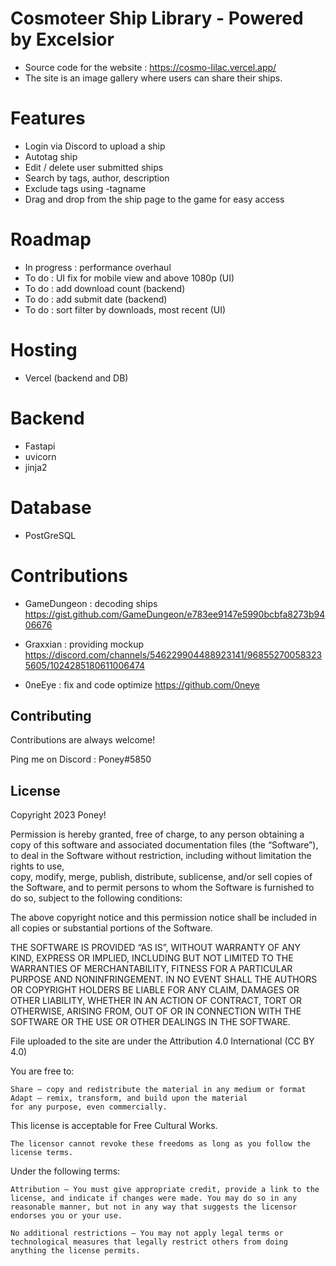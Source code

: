 
# Cosmoteer Ship Library - Powered by Excelsior

* Source code for the website : https://cosmo-lilac.vercel.app/
* The site is an image gallery where users can share their ships.

# Features 
* Login via Discord to upload a ship
* Autotag ship
* Edit / delete user submitted ships
* Search by tags, author, description
* Exclude tags using -tagname
* Drag and drop from the ship page to the game for easy access

# Roadmap
* In progress : performance overhaul
* To do : UI fix for mobile view and above 1080p (UI)
* To do : add download count (backend)
* To do : add submit date (backend)
* To do : sort filter by downloads, most recent (UI)

# Hosting 
* Vercel (backend and DB)

# Backend
* Fastapi
* uvicorn
* jinja2

# Database 
* PostGreSQL

# Contributions 
* GameDungeon : decoding ships 
https://gist.github.com/GameDungeon/e783ee9147e5990bcbfa8273b9406676

* Graxxian : providing mockup 
https://discord.com/channels/546229904488923141/968552700583235605/1024285180611006474

* 0neEye : fix and code optimize
https://github.com/0neye


## Contributing

Contributions are always welcome!

Ping me on Discord : Poney#5850


## License

 Copyright 2023 Poney!

 Permission is hereby granted, free of charge, to any person obtaining a copy of this software and associated 
 documentation files (the “Software”), to deal in the Software without restriction, including without limitation the rights to use,  
 copy, modify, merge, publish, distribute, sublicense, and/or sell copies of the Software, and to permit persons to whom the Software
 is furnished to do so, subject to the following conditions:

 The above copyright notice and this permission notice shall be included in all copies or substantial portions of the Software.

 THE SOFTWARE IS PROVIDED “AS IS”, WITHOUT WARRANTY OF ANY KIND, EXPRESS OR IMPLIED, INCLUDING BUT NOT LIMITED TO THE WARRANTIES OF 
 MERCHANTABILITY, FITNESS FOR A PARTICULAR PURPOSE AND NONINFRINGEMENT. IN NO EVENT SHALL THE AUTHORS OR COPYRIGHT HOLDERS BE LIABLE 
 FOR ANY CLAIM, DAMAGES OR OTHER LIABILITY, WHETHER IN AN ACTION OF CONTRACT, TORT OR OTHERWISE, ARISING FROM, OUT OF OR IN CONNECTION 
 WITH THE SOFTWARE OR THE USE OR OTHER DEALINGS IN THE SOFTWARE.


File uploaded to the site are under the Attribution 4.0 International (CC BY 4.0) 
  
You are free to:

    Share — copy and redistribute the material in any medium or format
    Adapt — remix, transform, and build upon the material
    for any purpose, even commercially.

This license is acceptable for Free Cultural Works.

    The licensor cannot revoke these freedoms as long as you follow the license terms.

Under the following terms:

    Attribution — You must give appropriate credit, provide a link to the license, and indicate if changes were made. You may do so in any reasonable manner, but not in any way that suggests the licensor endorses you or your use.

    No additional restrictions — You may not apply legal terms or technological measures that legally restrict others from doing anything the license permits.


